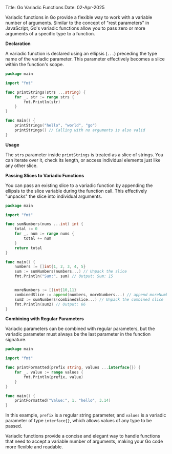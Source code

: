 Title: Go Variadic Functions
Date: 02-Apr-2025

Variadic functions in Go provide a flexible way to work with a variable number of arguments.  Similar to the concept of "rest parameters" in JavaScript, Go's variadic functions allow you to pass zero or more arguments of a specific type to a function.

**Declaration**

A variadic function is declared using an ellipsis (`...`) preceding the type name of the variadic parameter. This parameter effectively becomes a slice within the function's scope.

```go
package main

import "fmt"

func printStrings(strs ...string) {
    for _, str := range strs {
        fmt.Println(str)
    }
}

func main() {
    printStrings("hello", "world", "go")
    printStrings() // Calling with no arguments is also valid
}

```

**Usage**

The `strs` parameter inside `printStrings` is treated as a slice of strings.  You can iterate over it, check its length, or access individual elements just like any other slice.

**Passing Slices to Variadic Functions**

You can pass an existing slice to a variadic function by appending the ellipsis to the slice variable during the function call. This effectively "unpacks" the slice into individual arguments.

```go
package main

import "fmt"

func sumNumbers(nums ...int) int {
    total := 0
    for _, num := range nums {
        total += num
    }
    return total
}

func main() {
    numbers := []int{1, 2, 3, 4, 5}
    sum := sumNumbers(numbers...) // Unpack the slice
    fmt.Println("Sum:", sum) // Output: Sum: 15


	moreNumbers := []int{10,11}
	combinedSlice := append(numbers, moreNumbers...) // append moreNumbers to numbers
	sum2 := sumNumbers(combinedSlice...) // Unpack the combined slice
	fmt.Println(sum2) // Output: 66
}

```

**Combining with Regular Parameters**

Variadic parameters can be combined with regular parameters, but the variadic parameter must always be the last parameter in the function signature.

```go
package main

import "fmt"

func printFormatted(prefix string, values ...interface{}) {
    for _, value := range values {
        fmt.Println(prefix, value)
    }
}

func main() {
    printFormatted("Value:", 1, "hello", 3.14)
}
```

In this example, `prefix` is a regular string parameter, and `values` is a variadic parameter of type `interface{}`, which allows values of any type to be passed.


Variadic functions provide a concise and elegant way to handle functions that need to accept a variable number of arguments, making your Go code more flexible and readable.
